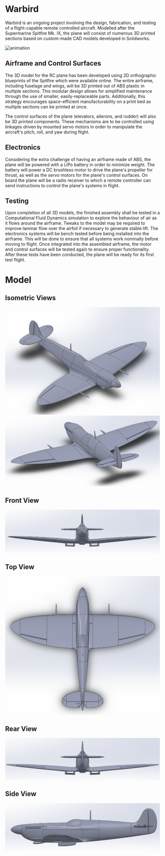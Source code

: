 # Warbird

Warbird is an ongoing project involving the design, fabrication, and testing of a flight-capable remote controlled aircraft. Modelled after the Supermarine Spitfire Mk. IX, the plane will consist of numerous 3D printed sections based on custom-made CAD models developed in Solidworks.

![animation](Media/360.gif)

## Airframe and Control Surfaces

The 3D model for the RC plane has been developed using 2D orthographic blueprints of the Spitfire which were available online. The entire airframe, including fuselage and wings, will be 3D printed out of ABS plastic in multiple sections. This modular design allows for simplified maintenance through the use of smaller, easily-replaceable parts. Additionally, this strategy encourages space-efficient manufacturability on a print bed as multiple sections can be printed at once.

The control surfaces of the plane (elevators, ailerons, and rudder) will also be 3D printed components. These mechanisms are to be controlled using linkages driven by mounted servo motors in order to manipulate the aircraft's pitch, roll, and yaw during flight.

## Electronics

Considering the extra challenge of having an airframe made of ABS, the plane will be powered with a LiPo battery in order to minimize weight. The battery will power a DC brushless motor to drive the plane's propeller for thrust, as well as the servo motors for the plane's control surfaces. On board the plane will be a radio receiver to which a remote controller can send instructions to control the plane's systems in flight.

## Testing

Upon completion of all 3D models, the finished assembly shall be tested in a Computational Fluid Dynamics simulation to explore the behaviour of air as it flows around the airframe. Tweaks to the model may be required to improve laminar flow over the airfoil if necessary to generate stable lift. The electronics systems will be bench tested before being installed into the airframe. This will be done to ensure that all systems work nominally before moving to flight. Once integrated into the assembled airframe, the motor and control surfaces will be tested again to ensure proper functionality. After these tests have been conducted, the plane will be ready for its first test flight.


# Model

## Isometric Views
![Isometric View](Media/ISO.PNG)
![Isometric View](Media/RearISO.PNG)

## Front View
![Side View](Media/Front.PNG)

## Top View
![Side View](Media/Top.PNG)

## Rear View
![rear View](Media/Rear.PNG)

## Side View
![rear View](Media/Side.PNG)